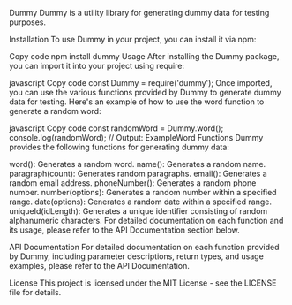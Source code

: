 Dummy
Dummy is a utility library for generating dummy data for testing purposes.

Installation
To use Dummy in your project, you can install it via npm:

Copy code
npm install dummy
Usage
After installing the Dummy package, you can import it into your project using require:

javascript
Copy code
const Dummy = require('dummy');
Once imported, you can use the various functions provided by Dummy to generate dummy data for testing. Here's an example of how to use the word function to generate a random word:

javascript
Copy code
const randomWord = Dummy.word();
console.log(randomWord); // Output: ExampleWord
Functions
Dummy provides the following functions for generating dummy data:

word(): Generates a random word.
name(): Generates a random name.
paragraph(count): Generates random paragraphs.
email(): Generates a random email address.
phoneNumber(): Generates a random phone number.
number(options): Generates a random number within a specified range.
date(options): Generates a random date within a specified range.
uniqueId(idLength): Generates a unique identifier consisting of random alphanumeric characters.
For detailed documentation on each function and its usage, please refer to the API Documentation section below.

API Documentation
For detailed documentation on each function provided by Dummy, including parameter descriptions, return types, and usage examples, please refer to the API Documentation.

License
This project is licensed under the MIT License - see the LICENSE file for details.